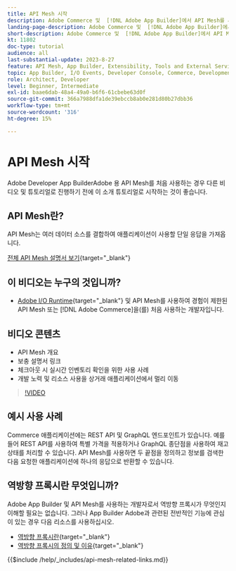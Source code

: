 ```yaml
---
title: API Mesh 시작
description: Adobe Commerce 및  [!DNL Adobe App Builder]에서 API Mesh를 사용하는 방법을 알아봅니다. Adobe App Builder 설치, 프로젝트 작업, GraphQL 리버스 프록시 만들기 등에 대해 알아봅니다.
landing-page-description: Adobe Commerce 및  [!DNL Adobe App Builder]에서 API Mesh를 사용하는 방법을 알아봅니다. Adobe IO 설치, 프로젝트 작업, GraphQL 리버스 프록시 만들기 등에 대해 알아봅니다.
short-description: Adobe Commerce 및  [!DNL Adobe App Builder]에서 API Mesh를 사용하는 방법을 알아봅니다. Adobe IO 설치, 프로젝트 작업, GraphQL 리버스 프록시 만들기 등에 대해 알아봅니다.
kt: 11802
doc-type: tutorial
audience: all
last-substantial-update: 2023-8-27
feature: API Mesh, App Builder, Extensibility, Tools and External Services, Backend Development
topic: App Builder, I/O Events, Developer Console, Commerce, Development, Integrations
role: Architect, Developer
level: Beginner, Intermediate
exl-id: baae6dab-48a4-49a0-b6f6-61cbebe63d0f
source-git-commit: 366a7988dfa1de39ebccb8ab0e281d80b27dbb36
workflow-type: tm+mt
source-wordcount: '316'
ht-degree: 15%

---
```


# API Mesh 시작

Adobe Developer App BuilderAdobe 용 API Mesh를 처음 사용하는 경우 다른 비디오 및 튜토리얼로 진행하기 전에 이 소개 튜토리얼로 시작하는 것이 좋습니다.

## API Mesh란?

API Mesh는 여러 데이터 소스를 결합하여 애플리케이션이 사용할 단일 응답을 가져옵니다.

[전체 API Mesh 설명서 보기](https://developer.adobe.com/graphql-mesh-gateway/gateway/overview/){target="_blank"}

## 이 비디오는 누구의 것입니까?

* [Adobe I/O Runtime](https://developer.adobe.com/runtime/docs/guides/overview/){target="_blank"} 및 API Mesh를 사용하여 경험이 제한된 API Mesh 또는 [!DNL Adobe Commerce]을(를) 처음 사용하는 개발자입니다.

## 비디오 콘텐츠

* API Mesh 개요
* 보충 설명서 링크
* 체크아웃 시 실시간 인벤토리 확인을 위한 사용 사례
* 개발 노력 및 리소스 사용을 상거래 애플리케이션에서 멀리 이동

>[!VIDEO](https://video.tv.adobe.com/v/3417534?quality=12&learn=on)

## 예시 사용 사례

Commerce 애플리케이션에는 REST API 및 GraphQL 엔드포인트가 있습니다. 예를 들어 REST API를 사용하여 특별 가격을 적용하거나 GraphQL 종단점을 사용하여 재고 상태를 처리할 수 있습니다. API Mesh를 사용하면 두 끝점을 정의하고 정보를 검색한 다음 요청한 애플리케이션에 하나의 응답으로 반환할 수 있습니다.

## 역방향 프록시란 무엇입니까?

Adobe App Builder 및 API Mesh를 사용하는 개발자로서 역방향 프록시가 무엇인지 이해할 필요는 없습니다. 그러나 App Builder Adobe과 관련된 전반적인 기능에 관심이 있는 경우 다음 리소스를 사용하십시오.

* [역방향 프록시란](https://www.imperva.com/learn/performance/reverse-proxy/){target="_blank"}
* [역방향 프록시의 정의 및 이유](https://blog.hubspot.com/website/reverse-proxy){target="_blank"}

{{$include /help/_includes/api-mesh-related-links.md}}
